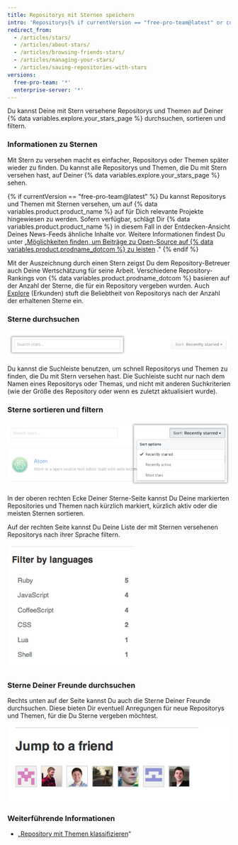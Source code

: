 ```yaml
---
title: Repositorys mit Sternen speichern
intro: 'Repositorys{% if currentVersion == "free-pro-team@latest" or currentVersion ver_gt "enterprise-server@2.16" %} und Themen{% endif %} kannst Du durch Sterne kennzeichnen, um für Dich interessante Projekte zu verfolgen{% if currentVersion == "free-pro-team@latest" %} und in Deinem News-Feed für Dich relevante Inhalte präsentiert zu bekommen{% endif %}.'
redirect_from:
  - /articles/stars/
  - /articles/about-stars/
  - /articles/browsing-friends-stars/
  - /articles/managing-your-stars/
  - /articles/saving-repositories-with-stars
versions:
  free-pro-team: '*'
  enterprise-server: '*'
---
```


Du kannst Deine mit Stern versehene Repositorys und Themen auf Deiner {% data variables.explore.your_stars_page %} durchsuchen, sortieren und filtern.

### Informationen zu Sternen

Mit Stern zu versehen macht es einfacher, Repositorys oder Themen später wieder zu finden. Du kannst alle Repositorys und Themen, die Du mit Stern versehen hast, auf Deiner {% data variables.explore.your_stars_page %} sehen.

{% if currentVersion == "free-pro-team@latest" %}
Du kannst Repositorys und Themen mit Sternen versehen, um auf {% data variables.product.product_name %} auf für Dich relevante Projekte hingewiesen zu werden. Sofern verfügbar, schlägt Dir {% data variables.product.product_name %} in diesem Fall in der Entdecken-Ansicht Deines News-Feeds ähnliche Inhalte vor. Weitere Informationen findest Du unter „[Möglichkeiten finden, um Beiträge zu Open-Source auf {% data variables.product.prodname_dotcom %} zu leisten](/github/getting-started-with-github/finding-ways-to-contribute-to-open-source-on-github) ."
{% endif %}

Mit der Auszeichnung durch einen Stern zeigst Du dem Repository-Betreuer auch Deine Wertschätzung für seine Arbeit. Verschiedene Repository-Rankings von {% data variables.product.prodname_dotcom %} basieren auf der Anzahl der Sterne, die für ein Repository vergeben wurden. Auch [Explore](https://github.com/explore) (Erkunden) stuft die Beliebtheit von Repositorys nach der Anzahl der erhaltenen Sterne ein.

### Sterne durchsuchen

![Sterne durchsuchen](/assets/images/help/stars/stars_search_bar.png)

Du kannst die Suchleiste benutzen, um schnell Repositorys und Themen zu finden, die Du mit Stern versehen hast. Die Suchleiste sucht nur nach dem Namen eines Repositorys oder Themas, und nicht mit anderen Suchkriterien (wie der Größe des Repository oder wenn es zuletzt aktualisiert wurde).

### Sterne sortieren und filtern

![Sterne sortieren](/assets/images/help/stars/stars_sort_menu.png)

In der oberen rechten Ecke Deiner Sterne-Seite kannst Du Deine markierten Repositories und Themen nach kürzlich markiert, kürzlich aktiv oder die meisten Sternen sortieren.

Auf der rechten Seite kannst Du Deine Liste der mit Sternen versehenen Repositorys nach ihrer Sprache filtern.

![Sterne nach Sprache filtern](/assets/images/help/stars/stars_filter_language.png)

### Sterne Deiner Freunde durchsuchen

 Rechts unten auf der Seite kannst Du auch die Sterne Deiner Freunde durchsuchen. Diese bieten Dir eventuell Anregungen für neue Repositorys und Themen, für die Du Sterne vergeben möchtest.

![Sterne Deiner Freunde anzeigen](/assets/images/help/stars/stars_jump_to_a_friend.png)

### Weiterführende Informationen

- „[Repository mit Themen klassifizieren](/articles/classifying-your-repository-with-topics)“
